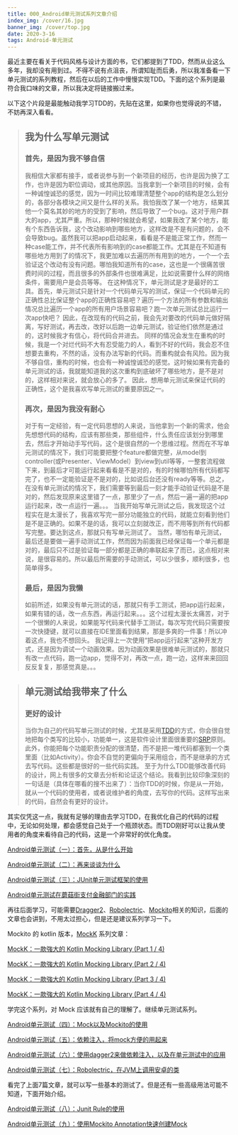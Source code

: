 ```yaml
---
title: 000_Android单元测试系列文章介绍
index_img: /cover/16.jpg
banner_img: /cover/top.jpg
date: 2020-3-16
tags: Android-单元测试
---
```




最近主要在看关于代码风格与设计方面的书，它们都提到了TDD，然而从业这么多年，我却没有用到过。不得不说有点沮丧，所谓知耻而后勇，所以我准备看一下单元测试的系列教程，然后在以后的工作中慢慢实现TDD。下面的这个系列是最符合我口味的文章，所以我决定将链接搬过来。

以下这个片段是最能触动我学习TDD的，先贴在这里，如果你也觉得说的不错，不妨再深入看看。



> ## 我为什么写单元测试
>
> ### 首先，是因为我不够自信
>
> 我相信大家都有接手，或者说参与到一个新项目的经历，也许是因为换了工作，也许是因为职位调动，或其他原因。当我拿到一个新项目的时候，会有一种诚惶诚恐的感觉，因为一时间比较难理清楚整个app的结构是怎么划分的，各部分各模块之间又是什么样的关系。我怕我改了某一个地方，结果其他一个莫名其妙的地方的受到了影响，然后导致了一个bug。这对于用户群大的app，尤其严重。所以，那种时候就会希望，如果我改了某个地方，能有个东西告诉我，这个改动影响到哪些地方，这样改是不是有问题的，会不会导致bug。虽然我可以把app启动起来，看看是不是能正常工作，然而一种case能工作，并不代表所有影响到的case都能工作。尤其是在不知道有哪些地方用到了的情况下，我更加难以去遍历所有用到的地方，一个一个去验证这个改动有没有问题。哪怕我知道所有的case，这也是一个很痛苦很费时间的过程，而且很多的外部条件也很难满足，比如说需要什么样的网络条件，需要用户是会员等等。
> 在这种情况下，单元测试是才是最好的工具。首先，单元测试只是针对一个代码单元写的测试，保证一个代码单元的正确性总比保证整个app的正确性容易吧？遍历一个方法的所有参数和输出情况总比遍历一个app的所有用户场景容易吧？跑一次单元测试总比运行一次app快吧？
> 因此，在改现有的代码之前，我会先对要改的代码单元做好隔离，写好测试，再去改，改好以后跑一边单元测试，验证他们依然是通过的，这时候我才有信心，将代码合并进去。
> 同样的情况会发生在重构的时候，我是一个对烂代码不大有忍受能力的人，看到不好的代码，我会忍不住想要去重构，不然的话，没有办法写新的代码。而重构就会有风险。因为我不够自信，重构的时候，也会有一种诚惶诚恐的感觉。这时候如果有完备的单元测试的话，我就能知道我的这次重构到底破坏了哪些地方，是不是对的，这样相对来说，就会放心的多了。
> 因此，想用单元测试来保证代码的正确性，这个是我喜欢写单元测试的重要原因之一。
>
> ### 再次，是因为我没有耐心
>
> 对于有一定经验，有一定代码思想的人来说，当他拿到一个新的需求，他会先想想代码的结构，应该有那些类，那些组件，什么责任应该划分到哪里去，然后才开始动手写代码，这个是很自然的一个思维过程。然而在不写单元测试的情况下，我们可能要把整个feature都做完整，从model到controller(或Presenter、ViewModel）到view到util等等，一整套流程做下来，到最后才可能运行起来看看是不是对的，有的时候哪怕所有代码都写完了，也不一定能验证是不是对的，比如说后台还没有ready等等。总之，在没有单元测试的情况下，我们需要等到最后一刻才能手动验证代码是不是对的，然后发现原来这里错了一点，那里少了一点，然后一遍一遍的把app运行起来，改一点运行一遍。。。
> 当我开始写单元测试之后，我发现这个过程实在是太漫长了，我喜欢写完一部分功能独立的代码，就能立刻看到他们是不是正确的。如果不是的话，我可以立刻就改正，而不用等到所有代码都写完整。要达到这点，那就只有写单元测试了。
> 当然，哪怕有单元测试，最后还是要做一遍手动测试工作，然而因为前面我已经保证每一个单元都是对的，最后只不过是验证每一部分都是正确的串联起来了而已，这点相对来说，是很容易的。所以最后所需要的手动测试，可以少很多，顺利很多，也简单得多。
>
> ### 最后，是因为我懒
>
> 如前所述，如果没有单元测试的话，那就只有手工测试，把app运行起来，如果有错的话，改一点东西，再运行起来。。。这个过程太漫长太痛苦，对于一个很懒的人来说，如果能写代码来代替手工测试，每次写完代码只需要按一次快捷键，就可以直接在IDE里面看到结果，那是多爽的一件事！所以冲着这点，我也不想回头。
> 我记得上一次使用“把app运行起来”这种开发方式，还是因为调试一个动画效果。因为动画效果是很难单元测试的，那就只有改一点代码，跑一边app，觉得不对，再改一点，跑一边，这样来来回回反反复复，那感觉真是。。。



> ## 单元测试给我带来了什么
>
> ### 更好的设计
>
> 当你为自己的代码写单元测试的时候，尤其是采用[TDD](https://en.wikipedia.org/wiki/Test-driven_development)的方式，你会很自觉地把每个类写的比较小，功能单一，这是软件设计里面很重要的[SRP](https://en.wikipedia.org/wiki/Single_responsibility_principle)原则。此外，你能把每个功能职责分配的很清楚，而不是把一堆代码都塞到一个类里面（比如Activity）。你会不自觉的更偏向于采用组合，而不是继承的方式去写代码。这些都是很好的一些代码实践。
> 至于为什么TDD能够改善代码的设计，网上有很多的文章去分析和论证这个结论。我看到比较印象深刻的一句话是（具体在哪看的搜不出来了）：当你TDD的时候，你是从一开始，就从一个代码的使用者，或者说维护者的角度，去写你的代码。这样写出来的代码，自然会有更好的设计。

其实仅凭这一点，我就有足够的理由去学习TDD，在我优化自己的代码的过程中，无论如何处理，都会感觉自己处于一个瓶颈状态。而TDD刚好可以让我从使用者的角度来看待自己的代码，这是一个非常好的优化角度。



[Android单元测试（一）：首先，从是什么开始](https://chriszou.com/2016/04/13/android-unit-testing-start-from-what.html)

[Android单元测试（二）：再来谈谈为什么](https://chriszou.com/2016/04/16/android-unit-testing-about-why.html)

[Android单元测试（三）：JUnit单元测试框架的使用](https://chriszou.com/2016/04/18/android-unit-testing-junit.html)

[Android单元测试在蘑菇街支付金融部门的实践](https://chriszou.com/2016/04/25/android-unit-testing-wechat-group-share.html)



再往后面学习，可能需要[Dragger2](https://github.com/google/dagger)、[Robolectric](http://robolectric.org/)、[Mockito](http://mockito.org/)相关的知识，后面的文章也会讲到，不用太过担心，但是还是建议系列学习一下。

Mockito 的 kotlin 版本，[MockK](https://mockk.io/) 系列文章：

[MockK：一款強大的 Kotlin Mocking Library (Part 1 / 4)]([https://medium.com/joe-tsai/mockk-%E4%B8%80%E6%AC%BE%E5%BC%B7%E5%A4%A7%E7%9A%84-kotlin-mocking-library-part-1-4-39a85e42b8](https://medium.com/joe-tsai/mockk-一款強大的-kotlin-mocking-library-part-1-4-39a85e42b8))

[MockK：一款強大的 Kotlin Mocking Library (Part 2 / 4)]([https://medium.com/joe-tsai/mockk-%E4%B8%80%E6%AC%BE%E5%BC%B7%E5%A4%A7%E7%9A%84-kotlin-mocking-library-part-2-4-4be059331110](https://medium.com/joe-tsai/mockk-一款強大的-kotlin-mocking-library-part-2-4-4be059331110))

[MockK：一款強大的 Kotlin Mocking Library (Part 3 / 4)]([https://medium.com/joe-tsai/mockk-%E4%B8%80%E6%AC%BE%E5%BC%B7%E5%A4%A7%E7%9A%84-kotlin-mocking-library-part-3-4-79b40fb73964](https://medium.com/joe-tsai/mockk-一款強大的-kotlin-mocking-library-part-3-4-79b40fb73964))

[MockK：一款強大的 Kotlin Mocking Library (Part 4 / 4)]([https://medium.com/joe-tsai/mockk-%E4%B8%80%E6%AC%BE%E5%BC%B7%E5%A4%A7%E7%9A%84-kotlin-mocking-library-part-4-4-f82443848a3a](https://medium.com/joe-tsai/mockk-一款強大的-kotlin-mocking-library-part-4-4-f82443848a3a))



学完这个系列，对 Mock 应该就有自己的理解了。继续单元测试系列。

[Android单元测试（四）：Mock以及Mockito的使用](https://chriszou.com/2016/04/29/android-unit-testing-mockito.html)

[Android单元测试（五）：依赖注入，将mock方便的用起来](https://chriszou.com/2016/05/06/android-unit-testing-di.html)

[Android单元测试（六）：使用dagger2来做依赖注入，以及在单元测试中的应用](https://chriszou.com/2016/05/10/android-unit-testing-di-dagger.html)

[Android单元测试（七）：Robolectric，在JVM上调用安卓的类](https://chriszou.com/2016/06/05/robolectric-android-on-jvm.html)



看完了上面7篇文章，就可以写一些基本的测试了。但是还有一些高级用法可能不知道，下面开始介绍。

[Android单元测试（八）：Junit Rule的使用](https://chriszou.com/2016/07/09/junit-rule.html)

[Android单元测试（九）：使用Mockito Annotation快速创建Mock](https://chriszou.com/2016/07/16/mockito-annotation.html)


